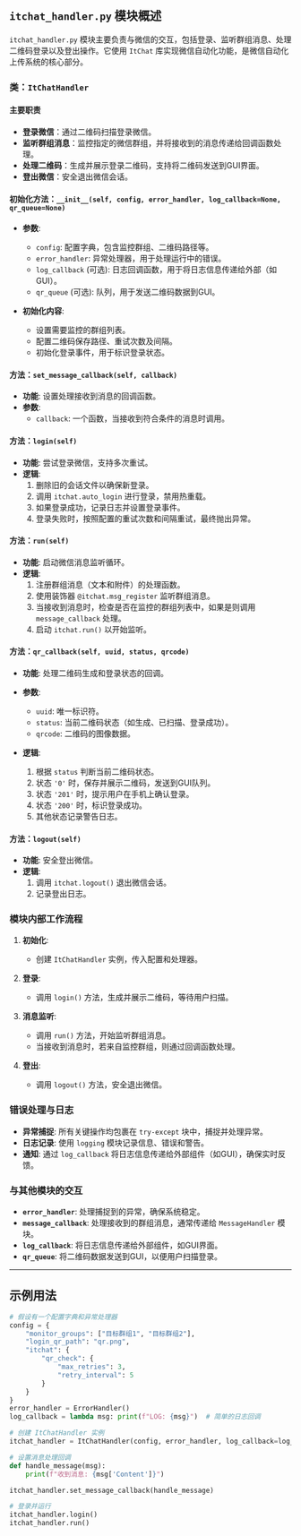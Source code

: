 ## `itchat_handler.py` 模块概述

`itchat_handler.py` 模块主要负责与微信的交互，包括登录、监听群组消息、处理二维码登录以及登出操作。它使用 `ItChat` 库实现微信自动化功能，是微信自动化上传系统的核心部分。

### 类：`ItChatHandler`

#### 主要职责
- **登录微信**：通过二维码扫描登录微信。
- **监听群组消息**：监控指定的微信群组，并将接收到的消息传递给回调函数处理。
- **处理二维码**：生成并展示登录二维码，支持将二维码发送到GUI界面。
- **登出微信**：安全退出微信会话。

#### 初始化方法：`__init__(self, config, error_handler, log_callback=None, qr_queue=None)`
- **参数**:
  - `config`: 配置字典，包含监控群组、二维码路径等。
  - `error_handler`: 异常处理器，用于处理运行中的错误。
  - `log_callback` (可选): 日志回调函数，用于将日志信息传递给外部（如GUI）。
  - `qr_queue` (可选): 队列，用于发送二维码数据到GUI。

- **初始化内容**:
  - 设置需要监控的群组列表。
  - 配置二维码保存路径、重试次数及间隔。
  - 初始化登录事件，用于标识登录状态。

#### 方法：`set_message_callback(self, callback)`
- **功能**: 设置处理接收到消息的回调函数。
- **参数**:
  - `callback`: 一个函数，当接收到符合条件的消息时调用。

#### 方法：`login(self)`
- **功能**: 尝试登录微信，支持多次重试。
- **逻辑**:
  1. 删除旧的会话文件以确保新登录。
  2. 调用 `itchat.auto_login` 进行登录，禁用热重载。
  3. 如果登录成功，记录日志并设置登录事件。
  4. 登录失败时，按照配置的重试次数和间隔重试，最终抛出异常。

#### 方法：`run(self)`
- **功能**: 启动微信消息监听循环。
- **逻辑**:
  1. 注册群组消息（文本和附件）的处理函数。
  2. 使用装饰器 `@itchat.msg_register` 监听群组消息。
  3. 当接收到消息时，检查是否在监控的群组列表中，如果是则调用 `message_callback` 处理。
  4. 启动 `itchat.run()` 以开始监听。

#### 方法：`qr_callback(self, uuid, status, qrcode)`
- **功能**: 处理二维码生成和登录状态的回调。
- **参数**:
  - `uuid`: 唯一标识符。
  - `status`: 当前二维码状态（如生成、已扫描、登录成功）。
  - `qrcode`: 二维码的图像数据。

- **逻辑**:
  1. 根据 `status` 判断当前二维码状态。
  2. 状态 `'0'` 时，保存并展示二维码，发送到GUI队列。
  3. 状态 `'201'` 时，提示用户在手机上确认登录。
  4. 状态 `'200'` 时，标识登录成功。
  5. 其他状态记录警告日志。

#### 方法：`logout(self)`
- **功能**: 安全登出微信。
- **逻辑**:
  1. 调用 `itchat.logout()` 退出微信会话。
  2. 记录登出日志。

### 模块内部工作流程

1. **初始化**:
   - 创建 `ItChatHandler` 实例，传入配置和处理器。
   
2. **登录**:
   - 调用 `login()` 方法，生成并展示二维码，等待用户扫描。
   
3. **消息监听**:
   - 调用 `run()` 方法，开始监听群组消息。
   - 当接收到消息时，若来自监控群组，则通过回调函数处理。

4. **登出**:
   - 调用 `logout()` 方法，安全退出微信。

### 错误处理与日志

- **异常捕捉**: 所有关键操作均包裹在 `try-except` 块中，捕捉并处理异常。
- **日志记录**: 使用 `logging` 模块记录信息、错误和警告。
- **通知**: 通过 `log_callback` 将日志信息传递给外部组件（如GUI），确保实时反馈。

### 与其他模块的交互

- **`error_handler`**: 处理捕捉到的异常，确保系统稳定。
- **`message_callback`**: 处理接收到的群组消息，通常传递给 `MessageHandler` 模块。
- **`log_callback`**: 将日志信息传递给外部组件，如GUI界面。
- **`qr_queue`**: 将二维码数据发送到GUI，以便用户扫描登录。

---

## 示例用法

```python
# 假设有一个配置字典和异常处理器
config = {
    "monitor_groups": ["目标群组1", "目标群组2"],
    "login_qr_path": "qr.png",
    "itchat": {
        "qr_check": {
            "max_retries": 3,
            "retry_interval": 5
        }
    }
}
error_handler = ErrorHandler()
log_callback = lambda msg: print(f"LOG: {msg}")  # 简单的日志回调

# 创建 ItChatHandler 实例
itchat_handler = ItChatHandler(config, error_handler, log_callback=log_callback)

# 设置消息处理回调
def handle_message(msg):
    print(f"收到消息: {msg['Content']}")

itchat_handler.set_message_callback(handle_message)

# 登录并运行
itchat_handler.login()
itchat_handler.run()